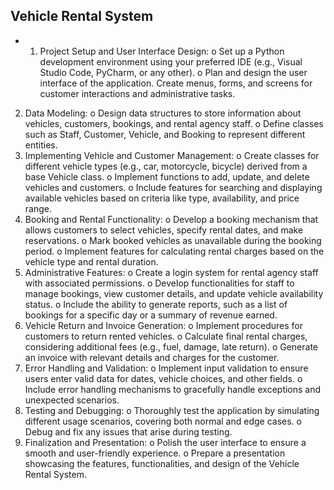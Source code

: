 ## Vehicle Rental System
- 1. Project Setup and User Interface Design:
o Set up a Python development environment using your preferred IDE (e.g.,
Visual Studio Code, PyCharm, or any other).
o Plan and design the user interface of the application. Create menus, forms, and
screens for customer interactions and administrative tasks.
2. Data Modeling:
o Design data structures to store information about vehicles, customers,
bookings, and rental agency staff.
o Define classes such as Staff, Customer, Vehicle, and Booking to represent
different entities.
3. Implementing Vehicle and Customer Management:
o Create classes for different vehicle types (e.g., car, motorcycle, bicycle)
derived from a base Vehicle class.
o Implement functions to add, update, and delete vehicles and customers.
o Include features for searching and displaying available vehicles based on
criteria like type, availability, and price range.
4. Booking and Rental Functionality:
o Develop a booking mechanism that allows customers to select vehicles,
specify rental dates, and make reservations.
o Mark booked vehicles as unavailable during the booking period.
o Implement features for calculating rental charges based on the vehicle type
and rental duration.
5. Administrative Features:
o Create a login system for rental agency staff with associated permissions.
o Develop functionalities for staff to manage bookings, view customer details,
and update vehicle availability status.
o Include the ability to generate reports, such as a list of bookings for a specific
day or a summary of revenue earned.
6. Vehicle Return and Invoice Generation:
o Implement procedures for customers to return rented vehicles.
o Calculate final rental charges, considering additional fees (e.g., fuel, damage,
late return).
o Generate an invoice with relevant details and charges for the customer.
7. Error Handling and Validation:
o Implement input validation to ensure users enter valid data for dates, vehicle
choices, and other fields.
o Include error handling mechanisms to gracefully handle exceptions and
unexpected scenarios.
8. Testing and Debugging:
o Thoroughly test the application by simulating different usage scenarios,
covering both normal and edge cases.
o Debug and fix any issues that arise during testing.
9. Finalization and Presentation:
o Polish the user interface to ensure a smooth and user-friendly experience.
o Prepare a presentation showcasing the features, functionalities, and design of
the Vehicle Rental System.
